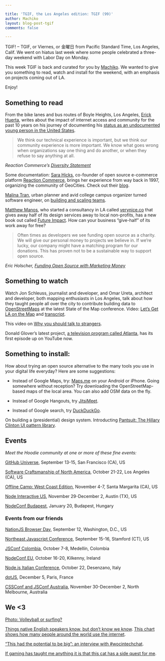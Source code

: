 ```yaml
---

title: 'TGIF, the Los Angeles edition: TGIF (99)'
author: Machiko
layout: blog-post-tgif
comments: false

---
```



TGIF! – TGIF, or Viernes, or 金曜日 from Pacific Standard Time, Los Angeles, Calif. We went on hiatus last week where some people celebrated a three-day weekend with Labor Day on Monday.

This week TGIF is back and curated for you by [Machiko](http://twitter.com/machikoyasuda). We wanted to give you something to read, watch and install for the weekend, with an emphasis on projects coming out of LA.

Enjoy!


## Something to read

From the bike lanes and bus routes of Boyle Heights, Los Angeles, [Erick Huerta](https://elrandomhero.github.io/hello/), writes about the impact of internet access and community for the past 10 years on his journey of documenting his [status as an undocumented young person in the United States](http://justarandomhero.blogspot.com/2016/01/10-years-of-blogging-as-undocumented.html).

> We think our technical experience is important, but we think our community experience is more important. We know what goes wrong when organizations say one thing and do another, or when they refuse to say anything at all. 

<cite>Reaction Commerce’s [Diversity Statement](https://docs.reactioncommerce.com/reaction-docs/master/diversity-statement)</cite>

Some documentation: [Sara Hicks](http://saralouhicks.com/), co-founder of open source e-commerce platform [Reaction Commerce](http://reactioncommerce.com), brings her experience from way back in 1997, organizing the community of GeoCities. Check out their [blog](http://blog.reactioncommerce.com/guiding-a-community/).

[Malina Tran](http://medium.com/@malina), urban planner and avid college campus organizer turned software engineer, on [building and scaling teams](https://medium.com/tech-and-the-city/building-a-bomb-ass-team-c653bdaea329#.lxy3dtj8e).

[Matthew Manos](http://mattmanos.com/), who started a consultancy in LA called [verynice.co](http://verynice.co) that gives away half of its design services away to local non-profits, has a new book out called [Future Impact](http://www.futureimpact.co/). How can your business “give-half” of its work away for free?

> Often times as developers we see funding open source as a charity. We will give our personal money to projects we believe in. If we’re lucky, our company might have a matching program for our donations. This has proven not to be a sustainable way to support open source.

<cite>Eric Holscher, [Funding Open Source with Marketing Money](http://ericholscher.com/blog/2016/aug/31/funding-oss-marketing-money/)</cite> 


## Something to watch

Watch Jon Schleuss, journalist and developer, and Omar Ureta, architect and developer, both mapping enthusiasts in Los Angeles, talk about how they taught people all over the city to contribute building data to [OpenStreetMaps](https://www.openstreetmap.org/) at the latest State of the Map conference. Video: [Let’s Get LA on the Map](http://stateofthemap.us/2016/lets-get-la-on-the-map/) and [transcript](http://stateofthemap.us/2016/program/transcripts/160723%20SOTMUS%202016%20Day%201%20-%20Jon%20Schleuss%20and%20Omar%20Ureta.txt).

This video on [Why you should talk to strangers](http://www.ted.com/talks/kio_stark_why_you_should_talk_to_strangers).

Donald Glover’s latest project, [a television program called Atlanta](https://www.youtube.com/watch?v=Qaqwio0bbG4), has its first episode up on YouTube now. 

## Something to install:

How about trying an open source alternative to the many tools you use in your digital life everyday? Here are some suggestions:

- Instead of Google Maps, try: [Maps.me](http://maps.me) on your Android or iPhone. Going somewhere without reception? Try downloading the OpenStreetMap-based maps of the local area. You can also add OSM data on the fly.

- Instead of Google Hangouts, try [JitsiMeet](https://jitsi.org/Projects/JitsiMeet).

- Instead of Google search, try [DuckDuckGo](https://duckduckgo.com/).

On building a (presidential) design system. Introducting [Pantsuit: The Hillary Clinton UI pattern library](https://medium.com/git-out-the-vote/pantsuit-the-hillary-clinton-ui-pattern-library-238e9bf06b54#.na5816x8z).

## Events

_Meet the Hoodie community at one or more of these fine events:_

[GitHub Universe](http://githubuniverse.com/), September 13-15, San Francisco (CA), US

[Software Craftsmanship of North America](http://scna.softwarecraftsmanship.com/), October 21-22, Los Angeles (CA), US

[Offline Camp: West Coast Edition](https://medium.com/offline-camp/%EF%B8%8F-announcing-the-next-offline-camp-%EF%B8%8F-b2f86deb9c2d#.6spbfgeo8), November 4-7, Santa Margarita (CA), US

[Node Interactive US](http://events.linuxfoundation.org/events/node-interactive), November 29-December 2, Austin (TX), US

[NodeConf Budapest](http://budapest.nodeconf.com/), January 20, Budapest, Hungary


### Events from our friends

[NationJS Browser Day](http://lanyrd.com/2016/nationjs-browser-day/), September 12, Washington, D.C., US

[Northeast Javascript Conference](http://www.northeastjsconference.com), September 15-16, Stamford (CT), US

[JSConf Colombia](http://jsconf.co/), October 7-8, Medellín, Colombia

[NodeConf EU](http://www.nodeconf.eu/), October 16-20, Kilkenny, Ireland

[Node.js Italian Conference](http://nodejsconf.it/), October 22, Desenzano, Italy 

[dotJS](http://www.dotjs.io/), December 5, Paris, France

[CSSConf and JSConf Australia](http://2016.jsconfau.com/), November 30-December 2, North Melbourne, Australia 


## We <3

[Photo: Volleyball or surfing?](https://twitter.com/janagallus/status/764989155071791104)

[Things native English speakers know, but don’t know we know](https://twitter.com/MattAndersonBBC/status/772002757222002688). 
[This chart shows how many people around the world use the internet](https://www.statista.com/chart/3512/internet-adoption-in-2015/).

[“This had the potential to be big”: an interview with #wocintechchat](https://creativecommons.org/2016/08/31/this-had-the-potential-to-be-big/).

[If gaming has taught me anything it is that this cat has a side quest for me](https://twitter.com/DudeUHadOneJob/status/773286344722419712).
